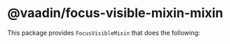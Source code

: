 # @vaadin/focus-visible-mixin-mixin

This package provides `FocusVisibleMixin` that does the following:
